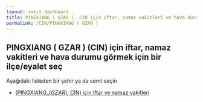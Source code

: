 ```yaml
---
layout: vakit_dashboard
title: PINGXIANG ( GZAR ), CIN için iftar, namaz vakitleri ve hava durumu - ilçe/eyalet seç
permalink: /CIN/PINGXIANG ( GZAR )
---
```


## PINGXIANG ( GZAR ) (CIN) için iftar, namaz vakitleri ve hava durumu  görmek için bir ilçe/eyalet seç

Aşağıdaki listeden bir şehir ya da semt seçin

* [ (PINGXIANG_(_GZAR_), CIN) için iftar ve namaz vakitleri](/CIN/PINGXIANG_(_GZAR_)/)

<script type="text/javascript">
  var GLOBAL_COUNTRY = 'CIN';
  var GLOBAL_CITY = 'PINGXIANG ( GZAR )';
  var GLOBAL_STATE = 'PINGXIANG ( GZAR )';
</script>

